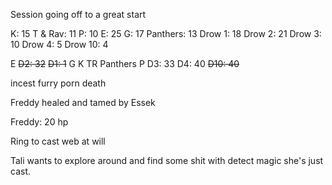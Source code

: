 Session going off to a great start

K: 15
T & Rav: 11
P: 10
E: 25
G: 17
Panthers: 13
Drow 1: 18
Drow 2: 21
Drow 3: 10
Drow 4: 5
Drow 10: 4

E
~~D2: 32~~
~~D1: 1~~
G
K
TR
Panthers
P
D3: 33
D4: 40
~~D10: 40~~

incest furry porn death

Freddy healed and tamed by Essek

Freddy: 20 hp

Ring to cast web at will

Tali wants to explore around and find some shit with detect magic she's just cast.